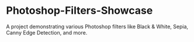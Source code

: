 # Photoshop-Filters-Showcase
A project demonstrating various Photoshop filters like Black &amp; White, Sepia, Canny Edge Detection, and more.
